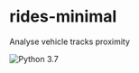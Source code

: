 # rides-minimal

Analyse vehicle tracks proximity

![Python 3.7](https://github.com/epogrebnyak/rides-minimal/workflows/Python%203.7/badge.svg)
